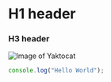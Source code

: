 # H1 header
### H3 header

![Image of Yaktocat](https://octodex.github.com/images/yaktocat.png)

``` javascript
console.log("Hello World");
```
